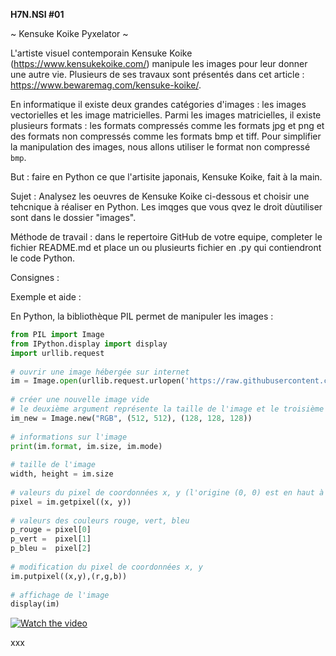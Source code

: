 **H7N.NSI #01**

~ Kensuke Koike Pyxelator ~

L'artiste visuel contemporain Kensuke Koike (https://www.kensukekoike.com/) manipule les images pour leur donner une autre vie. Plusieurs de ses travaux sont présentés dans cet article : https://www.bewaremag.com/kensuke-koike/.


En informatique il existe deux grandes catégories d'images : les images vectorielles et les image matricielles. Parmi les images matricielles, il existe plusieurs formats : les formats compressés comme les formats jpg et png et des formats non compressés comme les formats bmp et tiff. Pour simplifier la manipulation des images, nous allons utiliser le format non compressé `bmp`.

But  : faire en Python ce que l'artisite japonais, Kensuke Koike, fait à la main.


Sujet  : Analysez les oeuvres de Kensuke Koike ci-dessous et choisir une tehcnique à réaliser en Python. Les imqges que vous qvez le droit dùutiliser sont dans le dossier "images".

Méthode de travail : dans le repertoire GitHub de votre equipe, completer le fichier README.md et place un ou plusieurts fichier en .py qui contiendront le code Python.

Consignes :






Exemple et aide :

En Python, la bibliothèque PIL permet de manipuler les images :

```python
from PIL import Image
from IPython.display import display
import urllib.request
 
# ouvrir une image hébergée sur internet
im = Image.open(urllib.request.urlopen('https://raw.githubusercontent.com/nsi-lfitokyo/kensuke-koike-pyxelator/master/champ-coquelicots.bmp'))
 
# créer une nouvelle image vide
# le deuxième argument représente la taille de l'image et le troisième argument (optionnel) la couleur de remplissage au format RVB
im_new = Image.new("RGB", (512, 512), (128, 128, 128))
 
# informations sur l'image
print(im.format, im.size, im.mode)
 
# taille de l'image
width, height = im.size 
 
# valeurs du pixel de coordonnées x, y (l'origine (0, 0) est en haut à gauche)
pixel = im.getpixel((x, y))
 
# valeurs des couleurs rouge, vert, bleu
p_rouge = pixel[0]
p_vert =  pixel[1]
p_bleu =  pixel[2]
 
# modification du pixel de coordonnées x, y
im.putpixel((x,y),(r,g,b))
 
# affichage de l'image
display(im)
```

[![Watch the video](https://img.youtube.com/vi/T-D1KVIuvjA/maxresdefault.jpg)](https://youtu.be/T-D1KVIuvjA)

xxx
